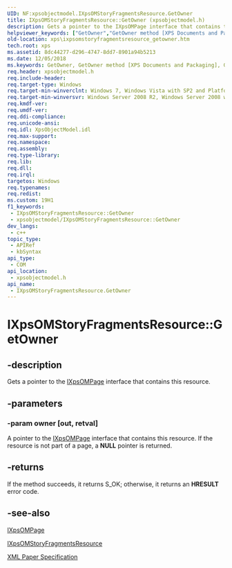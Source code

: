 ```yaml
---
UID: NF:xpsobjectmodel.IXpsOMStoryFragmentsResource.GetOwner
title: IXpsOMStoryFragmentsResource::GetOwner (xpsobjectmodel.h)
description: Gets a pointer to the IXpsOMPage interface that contains this resource.
helpviewer_keywords: ["GetOwner","GetOwner method [XPS Documents and Packaging]","GetOwner method [XPS Documents and Packaging]","IXpsOMStoryFragmentsResource interface","IXpsOMStoryFragmentsResource interface [XPS Documents and Packaging]","GetOwner method","IXpsOMStoryFragmentsResource.GetOwner","IXpsOMStoryFragmentsResource::GetOwner","xps.ixpsomstoryfragmentsresource_getowner","xpsobjectmodel/IXpsOMStoryFragmentsResource::GetOwner"]
old-location: xps\ixpsomstoryfragmentsresource_getowner.htm
tech.root: xps
ms.assetid: 8dc44277-d296-4747-8dd7-8901a94b5213
ms.date: 12/05/2018
ms.keywords: GetOwner, GetOwner method [XPS Documents and Packaging], GetOwner method [XPS Documents and Packaging],IXpsOMStoryFragmentsResource interface, IXpsOMStoryFragmentsResource interface [XPS Documents and Packaging],GetOwner method, IXpsOMStoryFragmentsResource.GetOwner, IXpsOMStoryFragmentsResource::GetOwner, xps.ixpsomstoryfragmentsresource_getowner, xpsobjectmodel/IXpsOMStoryFragmentsResource::GetOwner
req.header: xpsobjectmodel.h
req.include-header: 
req.target-type: Windows
req.target-min-winverclnt: Windows 7, Windows Vista with SP2 and Platform Update for Windows Vista [desktop apps \| UWP apps]
req.target-min-winversvr: Windows Server 2008 R2, Windows Server 2008 with SP2 and Platform Update for Windows Server 2008 [desktop apps \| UWP apps]
req.kmdf-ver: 
req.umdf-ver: 
req.ddi-compliance: 
req.unicode-ansi: 
req.idl: XpsObjectModel.idl
req.max-support: 
req.namespace: 
req.assembly: 
req.type-library: 
req.lib: 
req.dll: 
req.irql: 
targetos: Windows
req.typenames: 
req.redist: 
ms.custom: 19H1
f1_keywords:
 - IXpsOMStoryFragmentsResource::GetOwner
 - xpsobjectmodel/IXpsOMStoryFragmentsResource::GetOwner
dev_langs:
 - c++
topic_type:
 - APIRef
 - kbSyntax
api_type:
 - COM
api_location:
 - xpsobjectmodel.h
api_name:
 - IXpsOMStoryFragmentsResource.GetOwner
---
```


# IXpsOMStoryFragmentsResource::GetOwner


## -description

Gets a pointer to the <a href="/windows/desktop/api/xpsobjectmodel/nn-xpsobjectmodel-ixpsompage">IXpsOMPage</a> interface that contains this resource.

## -parameters

### -param owner [out, retval]

A pointer to the <a href="/windows/desktop/api/xpsobjectmodel/nn-xpsobjectmodel-ixpsompage">IXpsOMPage</a> interface that contains this resource. If the resource is not part of a page, a <b>NULL</b> pointer is returned.

## -returns

If the method succeeds, it returns S_OK; otherwise, it returns an <b>HRESULT</b> error code.

## -see-also

<a href="/windows/desktop/api/xpsobjectmodel/nn-xpsobjectmodel-ixpsompage">IXpsOMPage</a>



<a href="/windows/desktop/api/xpsobjectmodel/nn-xpsobjectmodel-ixpsomstoryfragmentsresource">IXpsOMStoryFragmentsResource</a>



<a href="https://en.wikipedia.org/wiki/Open_XML_Paper_Specification">XML Paper Specification</a>